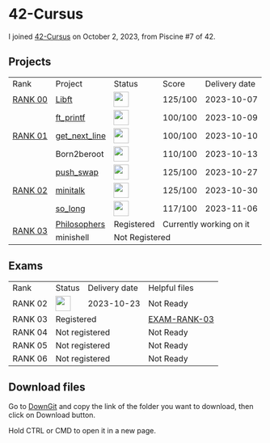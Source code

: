 # 42-Cursus
I joined <a href="https://github.com/davidmonteiro03/42-Cursus/tree/main/">42-Cursus</a> on October 2, 2023, from Piscine #7 of 42.
## Projects
<div align="center">
	<table>
		<tr>
			<td>Rank</td>
			<td>Project</td>
			<td>Status</td>
			<td>Score</td>
			<td>Delivery date</td>
		</tr>
		<!-- RANK 00 -->
		<tr>
			<td rowspan="1"><a href="https://github.com/davidmonteiro03/42-Cursus/tree/main/Projects/RANK00">RANK 00</a></td>
			<td><a href="https://github.com/davidmonteiro03/42-Cursus/tree/main/Projects/RANK00/libft">Libft</a></td>
			<td><img src="https://cdn-icons-png.flaticon.com/512/845/845646.png" width="30"/></td>
			<td>125/100</td>
			<td>2023-10-07</td>
		</tr>
		<!-- RANK 01 -->
		<tr>
			<td rowspan="3"><a href="https://github.com/davidmonteiro03/42-Cursus/tree/main/Projects/RANK01">RANK 01</a></td>
			<td><a href="https://github.com/davidmonteiro03/42-Cursus/tree/main/Projects/RANK01/ft_printf">ft_printf</a></td>
			<td><img src="https://cdn-icons-png.flaticon.com/512/845/845646.png" width="30"/></td>
			<td>100/100</td>
			<td>2023-10-09</td>
		</tr>
		<tr>
			<td><a href="https://github.com/davidmonteiro03/42-Cursus/tree/main/Projects/RANK01/get_next_line">get_next_line</a></td>
			<td><img src="https://cdn-icons-png.flaticon.com/512/845/845646.png" width="30"/></td>
			<td>100/100</td>
			<td>2023-10-10</td>
		</tr>
		<tr>
			<td>Born2beroot</td>
			<td><img src="https://cdn-icons-png.flaticon.com/512/845/845646.png" width="30"/></td>
			<td>110/100</td>
			<td>2023-10-13</td>
		</tr>
		<!-- RANK 02 -->
		<tr>
			<td rowspan="3"><a href="https://github.com/davidmonteiro03/42-Cursus/tree/main/Projects/RANK02">RANK 02</a></td>
			<td><a href="https://github.com/davidmonteiro03/42-Cursus/tree/main/Projects/RANK02/push_swap">push_swap</a></td>
			<td><img src="https://cdn-icons-png.flaticon.com/512/845/845646.png" width="30"/></td>
			<td>125/100</td>
			<td>2023-10-27</td>
		</tr>
		<tr>
			<td><a href="https://github.com/davidmonteiro03/42-Cursus/tree/main/Projects/RANK02/minitalk">minitalk</a></td>
			<td><img src="https://cdn-icons-png.flaticon.com/512/845/845646.png" width="30"/></td>
			<td>125/100</td>
			<td>2023-10-30</td>
		</tr>
		<tr>
			<td><a href="https://github.com/davidmonteiro03/42-Cursus/tree/main/Projects/RANK02/so_long">so_long</a></td>
			<td><img src="https://cdn-icons-png.flaticon.com/512/845/845646.png" width="30"/></td>
			<td>117/100</td>
			<td>2023-11-06</td>
		</tr>
		<!-- RANK 03 -->
		<tr>
			<td rowspan="2"><a href="https://github.com/davidmonteiro03/42-Cursus/tree/main/Projects/RANK03">RANK 03</a></td>
			<td><a href="https://github.com/davidmonteiro03/42-Cursus/tree/main/Projects/RANK03/philo">Philosophers</a></td>
			<td>Registered</td>
			<td colspan="2">Currently working on it</td>
		</tr>
		<tr>
			<td>minishell</td>
			<td colspan="3">Not Registered</td>
		</tr>
	</table>
</div>

## Exams
<div align="center">
	<table>
		<tr>
			<td>Rank</td>
			<td>Status</td>
			<td>Delivery date</td>
			<td>Helpful files</td>
		</tr>
		<!-- RANK 02 -->
		<tr>
			<td>RANK 02</td>
			<td><img src="https://cdn-icons-png.flaticon.com/512/845/845646.png" width="30"/></td>
			<td>2023-10-23</td>
			<td>Not Ready</td>
		</tr>
		<!-- RANK 03 -->
		<tr>
			<td>RANK 03</td>
			<td colspan="2">Registered</td>
			<td><a href="https://github.com/davidmonteiro03/42-Cursus/tree/main/Exams/EXAM-RANK-03">EXAM-RANK-03</a></td>
		</tr>
		<!-- RANK 04 -->
		<tr>
			<td>RANK 04</td>
			<td colspan="2">Not registered</td>
			<td>Not Ready</td>
		</tr>
		<!-- RANK 05 -->
		<tr>
			<td>RANK 05</td>
			<td colspan="2">Not registered</td>
			<td>Not Ready</td>
		</tr>
		<!-- RANK 06 -->
		<tr>
			<td>RANK 06</td>
			<td colspan="2">Not registered</td>
			<td>Not Ready</td>
		</tr>
	</table>
</div>

## Download files

<p>Go to <a href="https://minhaskamal.github.io/DownGit/#/home" target="_blank">DownGit</a> and copy the link of the folder you want to download, then click on Download button.</p>
<p>Hold CTRL or CMD to open it in a new page.</p>
